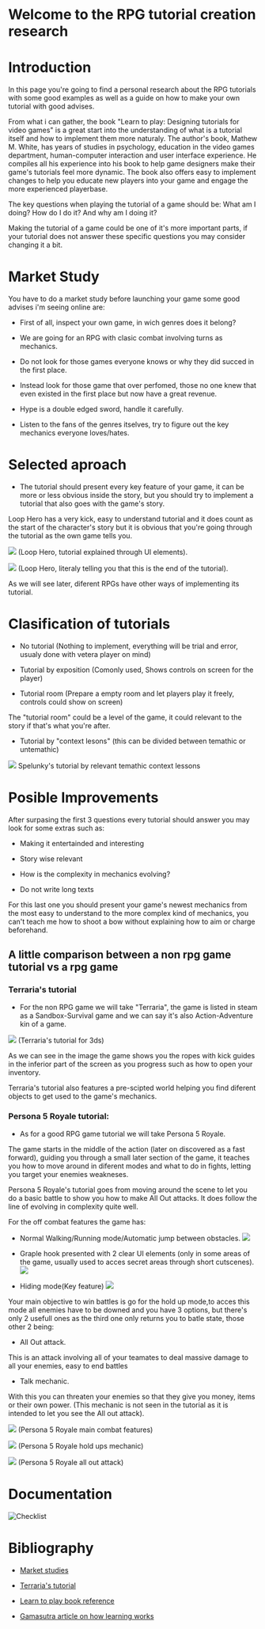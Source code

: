 # Welcome to the RPG tutorial creation research


# Introduction


In this page you're going to find a personal research about the RPG tutorials with some good examples as well as a guide on how to make your own tutorial with good advises.

From what i can gather, the book "Learn to play: Designing tutorials for video games" is a great start into the understanding of what is a tutorial itself and how to implement them more naturaly. The author's book, Mathew M. White, has years of studies in psychology, education in the video games department, human-computer interaction and user interface experience. He compiles all his experience into his book to help game designers make their game's tutorials feel more dynamic. The book also offers easy to implement changes to help you educate new players into your game and engage the more experienced playerbase.

The key questions when playing the tutorial of a game should be: What am I doing? How do I do it? And why am I doing it?

Making the tutorial of a game could be one of it's more important parts, if your tutorial does not answer these specific questions you may consider changing it a bit.

# Market Study

You have to do a market study before launching your game some good advises i'm seeing online are:

- First of all, inspect your own game, in wich genres does it belong?

- We are going for an RPG with clasic combat involving turns as mechanics.

- Do not look for those games everyone knows or why they did succed in the first place.

- Instead look for those game that over perfomed, those no one knew that even existed in the first place but now have a great revenue.

- Hype is a double edged sword, handle it carefully.

- Listen to the fans of the genres itselves, try to figure out the key mechanics everyone loves/hates.

# Selected aproach

- The tutorial should present every key feature of your game, it can be more or less obvious inside the story, but you should try to implement a tutorial that also goes with the game's story.

Loop Hero has a very kick, easy to understand tutorial and it does count as the start of the character's story but it is obvious that you're going through the tutorial as the own game tells you.


![](images/LHCard.png)
(Loop Hero, tutorial explained through UI elements).

![](images/LHobvious.png)
(Loop Hero, literaly telling you that this is the end of the tutorial).

As we will see later, diferent RPGs have other ways of implementing its tutorial.

# Clasification of tutorials

- No tutorial (Nothing to implement, everything will be trial and error, usualy done with vetera player on mind)

- Tutorial by exposition (Comonly used, Shows controls on screen for the player) 

- Tutorial room (Prepare a empty room and let players play it freely, controls could show on screen)

The "tutorial room" could be a level of the game, it could relevant to the story if that's what you're after.

- Tutorial by "context lesons" (this can be divided between temathic or untemathic)

![](images/spelunky_context_tutorial.png) Spelunky's tutorial by relevant temathic context lessons

# Posible Improvements

After surpasing the first 3 questions every tutorial should answer you may look for some extras such as:

- Making it entertainded and interesting

- Story wise relevant

- How is the complexity in mechanics evolving?

- Do not write long texts

For this last one you should present your game's newest mechanics from the most easy to understand to the more complex kind of mechanics, you can't teach me how to shoot a bow without explaining how to aim or charge beforehand.


## A little comparison between a non rpg game tutorial vs a rpg game



### Terraria's tutorial



- For the non RPG game we will take "Terraria", the game is listed in steam as a Sandbox-Survival game and we can say it's also Action-Adventure kin of a game.


![](images/Tutorial_spawn.jpg)
(Terraria's tutorial for 3ds)

As we can see in the image the game shows you the ropes with kick guides in the inferior part of the screen as you progress such as how to open your inventory.

Terraria's tutorial also features a pre-scipted world helping you find diferent objects to get used to the game's mechanics.


### Persona 5 Royale tutorial:

- As for a good RPG game tutorial we will take Persona 5 Royale.

The game starts in the middle of the action (later on discovered as a fast forward), guiding you through a small later section of the game, it teaches you how to move around in diferent modes and what to do in fights, letting you target your enemies weakneses.

Persona 5 Royale's tutorial goes from moving around the scene to let you do a basic battle to show you how to make All Out attacks. It does follow the line of evolving in complexity quite well.

For the off combat features the game has:


- Normal Walking/Running mode/Automatic jump between obstacles.
![](images/P5R_Jump.png)



- Graple hook presented with 2 clear UI elements (only in some areas of the game, usually used to acces secret areas through short cutscenes).
![](images/P5R_Graple.jpg)



- Hiding mode(Key feature)
![](images/P5R_HIDE.jpg)



Your main objective to win battles is go for the hold up mode,to acces this mode all enemies have to be downed and you have 3 options, but there's only 2 usefull ones as the third one only returns you to batle state, those other 2 being:

- All Out attack.

This is an attack involving all of your teamates to deal massive damage to all your enemies, easy to end battles

- Talk mechanic.

With this you can threaten your enemies so that they give you money, items or their own power. (This mechanic is not seen in the tutorial as it is intended to let you see the All out attack).


![](images/P5R_combat.png)
(Persona 5 Royale main combat features)



![](images/P5R_Hold_Ups.png)
(Persona 5 Royale hold ups mechanic)



![](images/P5R_All_Out.png)
(Persona 5 Royale all out attack)



# Documentation



![Checklist]()


# Bibliography

- [Market studies](https://howtomarketagame.com/2019/12/11/how-i-do-competitive-analysis-for-my-game/)

- [Terraria's tutorial](https://terraria.gamepedia.com/Tutorial)

- [Learn to play book reference](https://www.routledge.com/Learn-to-Play-Designing-Tutorials-for-Video-Games/White/p/book/9781482220193)

- [Gamasutra article on how learning works](https://www.gamasutra.com/blogs/JoshBycer/20161011/283049/How_to_Improve_Education_via_Game_Tutorials.php)



